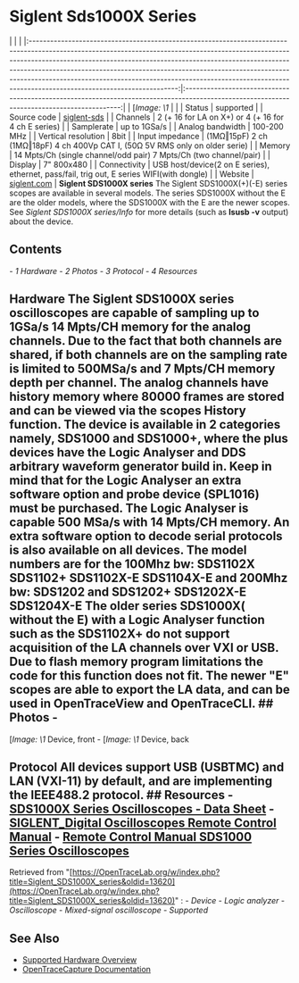 # Siglent Sds1000X Series
| | | |:-----------------------------------------------------------------------------------------------------------------------------------------------------------------------------------------------------------------------------------------------------------------------------------------------------------------------------------------------------------------------------------------------------------------------------------------------:|:------------------------------------------------------------------------------------------------------------------------------------------:| | [*Image: \1* | | | Status | supported | | Source code | [siglent-sds](http://github.com/OpenTraceLab/?p=OpenTraceCapture.git;a=tree;f=src/hardware/siglent-sds) | | Channels | 2 (+ 16 for LA on X+) or 4 (+ 16 for 4 ch E series) | | Samplerate | up to 1GSa/s | | Analog bandwidth | 100-200 MHz | | Vertical resolution | 8bit | | Input impedance | (1MΩ‖15pF) 2 ch (1MΩ‖18pF) 4 ch 400Vp CAT I, (50Ω 5V RMS only on older serie) | | Memory | 14 Mpts/Ch (single channel/odd pair) 7 Mpts/Ch (two channel/pair) | | Display | 7" 800x480 | | Connectivity | USB host/device(2 on E series), ethernet, pass/fail, trig out, E series WIFI(with dongle) | | Website | [siglent.com](http://www.siglent.com/ENs/pdxx.aspx?id=1451&T=2&tid=1) | **Siglent SDS1000X series** The Siglent SDS1000X(+)(-E) series scopes are available in several models. The series SDS1000X without the E are the older models, where the SDS1000X with the E are the newer scopes. See *Siglent SDS1000X series/Info* for more details (such as **lsusb -v** output) about the device.
## Contents
\- *1 Hardware* \- *2 Photos* \- *3 Protocol* \- *4 Resources*
## Hardware The Siglent SDS1000X series oscilloscopes are capable of sampling up to 1GSa/s 14 Mpts/CH memory for the analog channels. Due to the fact that both channels are shared, if both channels are on the sampling rate is limited to 500MSa/s and 7 Mpts/CH memory depth per channel. The analog channels have history memory where 80000 frames are stored and can be viewed via the scopes History function. The device is available in 2 categories namely, SDS1000 and SDS1000+, where the plus devices have the Logic Analyser and DDS arbitrary waveform generator build in. Keep in mind that for the Logic Analyser an extra software option and probe device (SPL1016) must be purchased. The Logic Analyser is capable 500 MSa/s with 14 Mpts/CH memory. An extra software option to decode serial protocols is also available on all devices. The model numbers are for the 100Mhz bw: SDS1102X SDS1102+ SDS1102X-E SDS1104X-E and 200Mhz bw: SDS1202 and SDS1202+ SDS1202X-E SDS1204X-E The older series SDS1000X( without the E) with a Logic Analyser function such as the SDS1102X+ do not support acquisition of the LA channels over VXI or USB. Due to flash memory program limitations the code for this function does not fit. The newer "E" scopes are able to export the LA data, and can be used in OpenTraceView and OpenTraceCLI. ## Photos \-
[*Image: \1*
Device, front
\-
[*Image: \1*
Device, back
## Protocol All devices support USB (USBTMC) and LAN (VXI-11) by default, and are implementing the IEEE488.2 protocol. ## Resources \- [SDS1000X Series Oscilloscopes - Data Sheet](http://www.siglentamerica.com/USA_website_2014/Documents/DataSheet/SDS1000X_DataSheet_DS0101X-E01C.pdf) \- [SIGLENT_Digital Oscilloscopes Remote Control Manual](https://www.siglentamerica.com/wp-content/uploads/dlm_uploads/2017/10/Programming-Guide-1.pdf) \- [Remote Control Manual SDS1000 Series Oscilloscopes](https://mediacdn.eu/mage/media/wysiwyg/siglent/Downloads/Command/SDS1000_RemoteManual.pdf)
Retrieved from "[https://OpenTraceLab.org/w/index.php?title=Siglent_SDS1000X_series&oldid=13620](https://OpenTraceLab.org/w/index.php?title=Siglent_SDS1000X_series&oldid=13620)"
: \- *Device* \- *Logic analyzer* \- *Oscilloscope* \- *Mixed-signal oscilloscope* \- *Supported*
## See Also
- [Supported Hardware Overview](../supported-hardware.md)
- [OpenTraceCapture Documentation](../../opentracecapture/overview.md)
